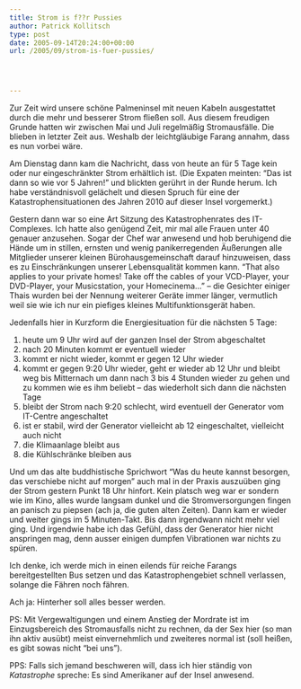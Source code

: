 ```yaml
---
title: Strom is f??r Pussies
author: Patrick Kollitsch
type: post
date: 2005-09-14T20:24:00+00:00
url: /2005/09/strom-is-fuer-pussies/




---
```

Zur Zeit wird unsere sch&ouml;ne Palmeninsel mit neuen Kabeln ausgestattet durch die mehr und besserer Strom flie&szlig;en soll. Aus diesem freudigen Grunde hatten wir zwischen Mai und Juli regelm&auml;&szlig;ig Stromausf&auml;lle. Die blieben in letzter Zeit aus. Weshalb der leichtgl&auml;ubige Farang annahm, dass es nun vorbei w&auml;re.

Am Dienstag dann kam die Nachricht, dass von heute an f&uuml;r 5 Tage kein oder nur eingeschr&auml;nkter Strom erh&auml;ltlich ist. (Die Expaten meinten: &#8220;Das ist dann so wie vor 5 Jahren!&#8221; und blickten ger&uuml;hrt in der Runde herum. Ich habe verst&auml;ndnisvoll gel&auml;chelt und diesen Spruch f&uuml;r eine der Katastrophensituationen des Jahren 2010 auf dieser Insel vorgemerkt.) 

Gestern dann war so eine Art Sitzung des Katastrophenrates des IT-Complexes. Ich hatte also gen&uuml;gend Zeit, mir mal alle Frauen unter 40 genauer anzusehen. Sogar der Chef war anwesend und hob beruhigend die H&auml;nde um in stillen, ernsten und wenig panikerregenden &Auml;u&szlig;erungen alle Mitglieder unserer kleinen B&uuml;rohausgemeinschaft darauf hinzuweisen, dass es zu Einschr&auml;nkungen unserer Lebensqualit&auml;t kommen kann. &#8220;That also applies to your private homes! Take off the cables of your VCD-Player, your DVD-Player, your Musicstation, your Homecinema&#8230;&#8221; &#8211; die Gesichter einiger Thais wurden bei der Nennung weiterer Ger&auml;te immer l&auml;nger, vermutlich weil sie wie ich nur ein piefiges kleines Multifunktionsger&auml;t haben.

Jedenfalls hier in Kurzform die Energiesituation f&uuml;r die n&auml;chsten 5 Tage:

  1. heute um 9 Uhr wird auf der ganzen Insel der Strom abgeschaltet
  2. nach 20 Minuten kommt er eventuell wieder
  3. kommt er nicht wieder, kommt er gegen 12 Uhr wieder
  4. kommt er gegen 9:20 Uhr wieder, geht er wieder ab 12 Uhr und bleibt weg bis Mitternach um dann nach 3 bis 4 Stunden wieder zu gehen und zu kommen wie es ihm beliebt &#8211; das wiederholt sich dann die n&auml;chsten Tage
  5. bleibt der Strom nach 9:20 schlecht, wird eventuell der Generator vom IT-Centre angeschaltet
  6. ist er stabil, wird der Generator vielleicht ab 12 eingeschaltet, vielleicht auch nicht
  7. die Klimaanlage bleibt aus
  8. die K&uuml;hlschr&auml;nke bleiben aus

Und um das alte buddhistische Sprichwort &#8220;Was du heute kannst besorgen, das verschiebe nicht auf morgen&#8221; auch mal in der Praxis auszu&uuml;ben ging der Strom gestern Punkt 18 Uhr hinfort. Kein platsch weg war er sondern wie im Kino, alles wurde langsam dunkel und die Stromversorgungen fingen an panisch zu piepsen (ach ja, die guten alten Zeiten). Dann kam er wieder und weiter gings im 5 Minuten-Takt. Bis dann irgendwann nicht mehr viel ging. Und irgendwie habe ich das Gef&uuml;hl, dass der Generator hier nicht anspringen mag, denn ausser einigen dumpfen Vibrationen war nichts zu sp&uuml;ren.

Ich denke, ich werde mich in einen eilends f&uuml;r reiche Farangs bereitgestellten Bus setzen und das Katastrophengebiet schnell verlassen, solange die F&auml;hren noch f&auml;hren.

Ach ja: Hinterher soll alles besser werden.

PS: Mit Vergewaltigungen und einem Anstieg der Mordrate ist im Einzugsbereich des Stromausfalls nicht zu rechnen, da der Sex hier (so man ihn aktiv aus&uuml;bt) meist einvernehmlich und zweiteres normal ist (soll hei&szlig;en, es gibt sowas nicht &#8220;bei uns&#8221;).

PPS: Falls sich jemand beschweren will, dass ich hier st&auml;ndig von _Katastrophe_ spreche: Es sind Amerikaner auf der Insel anwesend.